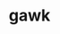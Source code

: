 ---
title: "gawk"
layout: cache
categories: [package, v0.19]
meta: {"versions": ["5.1.1"], "compilers": ["gcc@=11.1.0", "gcc@=7.3.1", "gcc@=7.5.0", "oneapi@=2022.1.0"], "oss": ["amzn2", "ubuntu18.04", "ubuntu20.04"], "platforms": ["linux"], "targets": ["aarch64", "neoverse_n1", "x86_64", "x86_64_v3"], "stacks": ["aws-ahug", "aws-ahug-aarch64", "aws-isc", "aws-isc-aarch64", "data-vis-sdk", "e4s", "e4s-oneapi", "radiuss", "tutorial"], "num_specs": 7, "num_specs_by_stack": {"aws-isc-aarch64": 2, "aws-ahug-aarch64": 2, "aws-isc": 1, "aws-ahug": 1, "tutorial": 2, "data-vis-sdk": 1, "radiuss": 1, "e4s": 1, "e4s-oneapi": 1}}
spec_details: [{"hash": "ho7otsebm7uq7g46u6acgnnbilrsty7o", "compiler": "gcc@=7.3.1", "versions": ["5.1.1"], "os": "amzn2", "platform": "linux", "target": "aarch64", "variants": ["build_system=autotools", "~nls"], "stacks": ["aws-isc-aarch64", "aws-ahug-aarch64"], "size": "-", "tarball": "https://binaries.spack.io/releases/v0.19/build_cache/linux-amzn2-aarch64/gcc-7.3.1/gawk-5.1.1/linux-amzn2-aarch64-gcc-7.3.1-gawk-5.1.1-ho7otsebm7uq7g46u6acgnnbilrsty7o.spack"}, {"hash": "bglqo2rfdcr24lp3rzu53pzrxbpcbqoz", "compiler": "gcc@=7.3.1", "versions": ["5.1.1"], "os": "amzn2", "platform": "linux", "target": "neoverse_n1", "variants": ["build_system=autotools", "~nls"], "stacks": ["aws-isc-aarch64", "aws-ahug-aarch64"], "size": "-", "tarball": "https://binaries.spack.io/releases/v0.19/build_cache/linux-amzn2-neoverse_n1/gcc-7.3.1/gawk-5.1.1/linux-amzn2-neoverse_n1-gcc-7.3.1-gawk-5.1.1-bglqo2rfdcr24lp3rzu53pzrxbpcbqoz.spack"}, {"hash": "ego6bjky63cjdtkuqbijzyhxdxosagng", "compiler": "gcc@=7.3.1", "versions": ["5.1.1"], "os": "amzn2", "platform": "linux", "target": "x86_64_v3", "variants": ["build_system=autotools", "~nls"], "stacks": ["aws-isc", "aws-ahug"], "size": "-", "tarball": "https://binaries.spack.io/releases/v0.19/build_cache/linux-amzn2-x86_64_v3/gcc-7.3.1/gawk-5.1.1/linux-amzn2-x86_64_v3-gcc-7.3.1-gawk-5.1.1-ego6bjky63cjdtkuqbijzyhxdxosagng.spack"}, {"hash": "vkxovxa7rdxdvelwwsndk2em7k55acdj", "compiler": "gcc@=7.5.0", "versions": ["5.1.1"], "os": "ubuntu18.04", "platform": "linux", "target": "x86_64", "variants": ["build_system=autotools", "~nls"], "stacks": ["tutorial"], "size": "-", "tarball": "https://binaries.spack.io/releases/v0.19/build_cache/linux-ubuntu18.04-x86_64/gcc-7.5.0/gawk-5.1.1/linux-ubuntu18.04-x86_64-gcc-7.5.0-gawk-5.1.1-vkxovxa7rdxdvelwwsndk2em7k55acdj.spack"}, {"hash": "wcuzcqodkcpw32wbwruignxifptby7ot", "compiler": "gcc@=7.5.0", "versions": ["5.1.1"], "os": "ubuntu18.04", "platform": "linux", "target": "x86_64", "variants": ["build_system=autotools", "~nls"], "stacks": ["tutorial", "data-vis-sdk", "radiuss"], "size": "-", "tarball": "https://binaries.spack.io/releases/v0.19/build_cache/linux-ubuntu18.04-x86_64/gcc-7.5.0/gawk-5.1.1/linux-ubuntu18.04-x86_64-gcc-7.5.0-gawk-5.1.1-wcuzcqodkcpw32wbwruignxifptby7ot.spack"}, {"hash": "6hnsmq6almhw5j57fvebrjrt4kqkyl77", "compiler": "gcc@=11.1.0", "versions": ["5.1.1"], "os": "ubuntu20.04", "platform": "linux", "target": "x86_64", "variants": ["build_system=autotools", "~nls"], "stacks": ["e4s"], "size": "-", "tarball": "https://binaries.spack.io/releases/v0.19/build_cache/linux-ubuntu20.04-x86_64/gcc-11.1.0/gawk-5.1.1/linux-ubuntu20.04-x86_64-gcc-11.1.0-gawk-5.1.1-6hnsmq6almhw5j57fvebrjrt4kqkyl77.spack"}, {"hash": "rhrwv4idpunu2mxzaycdytaxzf34a67z", "compiler": "oneapi@=2022.1.0", "versions": ["5.1.1"], "os": "ubuntu20.04", "platform": "linux", "target": "x86_64", "variants": ["build_system=autotools", "~nls"], "stacks": ["e4s-oneapi"], "size": "-", "tarball": "https://binaries.spack.io/releases/v0.19/build_cache/linux-ubuntu20.04-x86_64/oneapi-2022.1.0/gawk-5.1.1/linux-ubuntu20.04-x86_64-oneapi-2022.1.0-gawk-5.1.1-rhrwv4idpunu2mxzaycdytaxzf34a67z.spack"}]
---